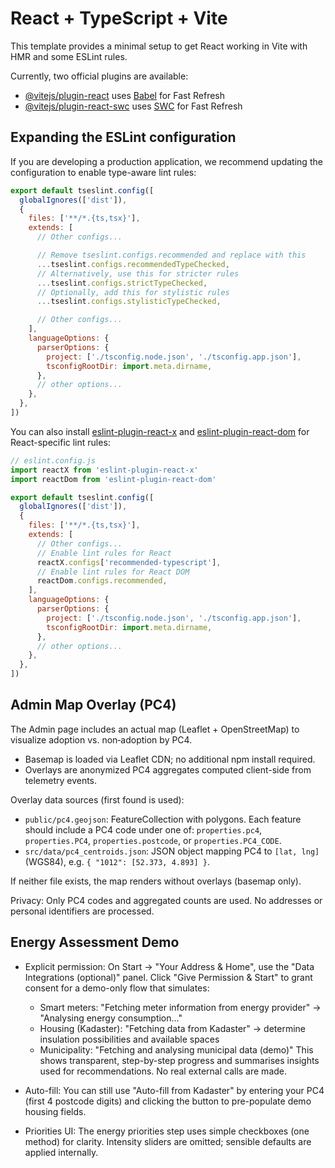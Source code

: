 # React + TypeScript + Vite

This template provides a minimal setup to get React working in Vite with HMR and some ESLint rules.

Currently, two official plugins are available:

- [@vitejs/plugin-react](https://github.com/vitejs/vite-plugin-react/blob/main/packages/plugin-react) uses [Babel](https://babeljs.io/) for Fast Refresh
- [@vitejs/plugin-react-swc](https://github.com/vitejs/vite-plugin-react/blob/main/packages/plugin-react-swc) uses [SWC](https://swc.rs/) for Fast Refresh

## Expanding the ESLint configuration

If you are developing a production application, we recommend updating the configuration to enable type-aware lint rules:

```js
export default tseslint.config([
  globalIgnores(['dist']),
  {
    files: ['**/*.{ts,tsx}'],
    extends: [
      // Other configs...

      // Remove tseslint.configs.recommended and replace with this
      ...tseslint.configs.recommendedTypeChecked,
      // Alternatively, use this for stricter rules
      ...tseslint.configs.strictTypeChecked,
      // Optionally, add this for stylistic rules
      ...tseslint.configs.stylisticTypeChecked,

      // Other configs...
    ],
    languageOptions: {
      parserOptions: {
        project: ['./tsconfig.node.json', './tsconfig.app.json'],
        tsconfigRootDir: import.meta.dirname,
      },
      // other options...
    },
  },
])
```

You can also install [eslint-plugin-react-x](https://github.com/Rel1cx/eslint-react/tree/main/packages/plugins/eslint-plugin-react-x) and [eslint-plugin-react-dom](https://github.com/Rel1cx/eslint-react/tree/main/packages/plugins/eslint-plugin-react-dom) for React-specific lint rules:

```js
// eslint.config.js
import reactX from 'eslint-plugin-react-x'
import reactDom from 'eslint-plugin-react-dom'

export default tseslint.config([
  globalIgnores(['dist']),
  {
    files: ['**/*.{ts,tsx}'],
    extends: [
      // Other configs...
      // Enable lint rules for React
      reactX.configs['recommended-typescript'],
      // Enable lint rules for React DOM
      reactDom.configs.recommended,
    ],
    languageOptions: {
      parserOptions: {
        project: ['./tsconfig.node.json', './tsconfig.app.json'],
        tsconfigRootDir: import.meta.dirname,
      },
      // other options...
    },
  },
])
```

## Admin Map Overlay (PC4)

The Admin page includes an actual map (Leaflet + OpenStreetMap) to visualize adoption vs. non‑adoption by PC4.

- Basemap is loaded via Leaflet CDN; no additional npm install required.
- Overlays are anonymized PC4 aggregates computed client-side from telemetry events.

Overlay data sources (first found is used):

- `public/pc4.geojson`: FeatureCollection with polygons. Each feature should include a PC4 code under one of: `properties.pc4`, `properties.PC4`, `properties.postcode`, or `properties.PC4_CODE`.
- `src/data/pc4_centroids.json`: JSON object mapping PC4 to `[lat, lng]` (WGS84), e.g. `{ "1012": [52.373, 4.893] }`.

If neither file exists, the map renders without overlays (basemap only).

Privacy: Only PC4 codes and aggregated counts are used. No addresses or personal identifiers are processed.

## Energy Assessment Demo

- Explicit permission: On Start → "Your Address & Home", use the "Data Integrations (optional)" panel. Click "Give Permission & Start" to grant consent for a demo-only flow that simulates:
  - Smart meters: "Fetching meter information from energy provider" → "Analysing energy consumption…"
  - Housing (Kadaster): "Fetching data from Kadaster" → determine insulation possibilities and available spaces
  - Municipality: "Fetching and analysing municipal data (demo)"
  This shows transparent, step-by-step progress and summarises insights used for recommendations. No real external calls are made.

- Auto-fill: You can still use "Auto-fill from Kadaster" by entering your PC4 (first 4 postcode digits) and clicking the button to pre-populate demo housing fields.

- Priorities UI: The energy priorities step uses simple checkboxes (one method) for clarity. Intensity sliders are omitted; sensible defaults are applied internally.
